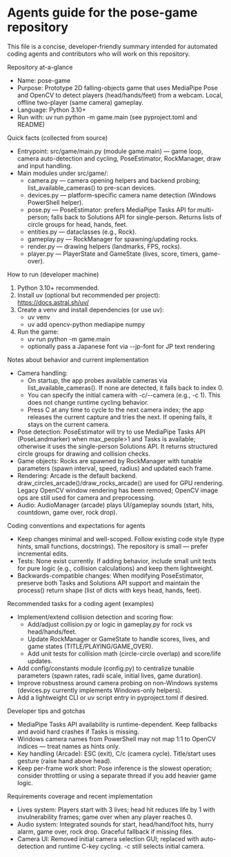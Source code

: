 # Agents guide for the pose-game repository

This file is a concise, developer-friendly summary intended for automated coding agents and contributors who will work on this repository.

Repository at-a-glance
- Name: pose-game
- Purpose: Prototype 2D falling-objects game that uses MediaPipe Pose and OpenCV to detect players (head/hands/feet) from a webcam. Local, offline two-player (same camera) gameplay.
- Language: Python 3.10+
- Run with: uv run python -m game.main (see pyproject.toml and README)

Quick facts (collected from source)
- Entrypoint: src/game/main.py (module game.main) — game loop, camera auto-detection and cycling, PoseEstimator, RockManager, draw and input handling.
- Main modules under src/game/:
  - camera.py — camera opening helpers and backend probing; list_available_cameras() to pre-scan devices.
  - devices.py — platform-specific camera name detection (Windows PowerShell helper).
  - pose.py — PoseEstimator: prefers MediaPipe Tasks API for multi-person; falls back to Solutions API for single-person. Returns lists of circle groups for head, hands, feet.
  - entities.py — dataclasses (e.g., Rock).
  - gameplay.py — RockManager for spawning/updating rocks.
  - render.py — drawing helpers (landmarks, FPS, rocks).
  - player.py — PlayerState and GameState (lives, score, timers, game-over).

How to run (developer machine)
1. Python 3.10+ recommended.
2. Install uv (optional but recommended per project): https://docs.astral.sh/uv/
3. Create a venv and install dependencies (or use uv):
   - uv venv
   - uv add opencv-python mediapipe numpy
4. Run the game:
   - uv run python -m game.main
   - optionally pass a Japanese font via --jp-font <path> for JP text rendering

Notes about behavior and current implementation
- Camera handling:
  - On startup, the app probes available cameras via list_available_cameras(). If none are detected, it falls back to index 0.
  - You can specify the initial camera with -c/--camera (e.g., -c 1). This does not change runtime cycling behavior.
  - Press C at any time to cycle to the next camera index; the app releases the current capture and tries the next. If opening fails, it stays on the current camera.
- Pose detection: PoseEstimator will try to use MediaPipe Tasks API (PoseLandmarker) when max_people>1 and Tasks is available; otherwise it uses the single-person Solutions API. It returns structured circle groups for drawing and collision checks.
- Game objects: Rocks are spawned by RockManager with tunable parameters (spawn interval, speed, radius) and updated each frame.
- Rendering: Arcade is the default backend. draw_circles_arcade()/draw_rocks_arcade() are used for GPU rendering. Legacy OpenCV window rendering has been removed; OpenCV image ops are still used for camera and preprocessing.
- Audio: AudioManager (arcade) plays UI/gameplay sounds (start, hits, countdown, game over, rock drop).

Coding conventions and expectations for agents
- Keep changes minimal and well-scoped. Follow existing code style (type hints, small functions, docstrings). The repository is small — prefer incremental edits.
- Tests: None exist currently. If adding behavior, include small unit tests for pure logic (e.g., collision calculations) and keep them lightweight.
- Backwards-compatible changes: When modifying PoseEstimator, preserve both Tasks and Solutions API support and maintain the process() return shape (list of dicts with keys head, hands, feet).

Recommended tasks for a coding agent (examples)
- Implement/extend collision detection and scoring flow:
  - Add/adjust collision.py or logic in gameplay.py for rock vs head/hands/feet.
  - Update RockManager or GameState to handle scores, lives, and game states (TITLE/PLAYING/GAME_OVER).
  - Add unit tests for collision math (circle-circle overlap) and score/life updates.
- Add config/constants module (config.py) to centralize tunable parameters (spawn rates, radii scale, initial lives, game duration).
- Improve robustness around camera probing on non-Windows systems (devices.py currently implements Windows-only helpers).
- Add a lightweight CLI or uv script entry in pyproject.toml if desired.

Developer tips and gotchas
- MediaPipe Tasks API availability is runtime-dependent. Keep fallbacks and avoid hard crashes if Tasks is missing.
- Windows camera names from PowerShell may not map 1:1 to OpenCV indices — treat names as hints only.
- Key handling (Arcade): ESC (exit), C/c (camera cycle). Title/start uses gesture (raise hand above head).
- Keep per-frame work short: Pose inference is the slowest operation; consider throttling or using a separate thread if you add heavier game logic.

Requirements coverage and recent implementation
- Lives system: Players start with 3 lives; head hit reduces life by 1 with invulnerability frames; game over when any player reaches 0.
- Audio system: Integrated sounds for start, head/hand/foot hits, hurry alarm, game over, rock drop. Graceful fallback if missing files.
- Camera UI: Removed initial camera selection GUI; replaced with auto-detection and runtime C-key cycling. -c still selects initial camera.
